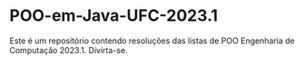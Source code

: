 # POO-em-Java-UFC-2023.1
Este é um repositório contendo resoluções das listas de POO Engenharia de Computação 2023.1. Divirta-se.

